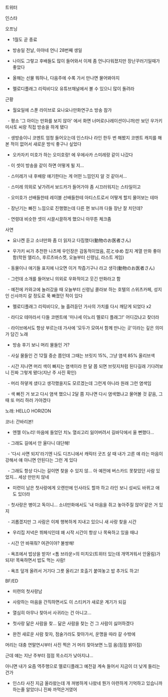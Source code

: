 

트위터




인스타

오프닝

- 1월도 곧 종료

- 방송일 전날, 아야네 언니 28번째 생일

- 나이도 그렇고 후배들도 많이 들어와서 이제 좀 언니다워졌지만 장난꾸러기일때가 좋았다

- 올해는 선물 뭐하나, 다음주에 수록 가서 만나면 물어봐야지

- 멜로디플래그 리릭비디오 유튜브채널에서 볼 수 있으니 많이 돌려라



근황

- 월요일에 스푼 라이브로 요나요나만화연구소 방송 참가

  - 평소 '그 아이는 만화를 보지 않아' 에서 화면 너머로(나레이션이니까)만 보던 우가키 미사토 씨랑 직접 방송을 하게 됐다

  - 생방송이니 코멘트 엄청 들어오는데 인스타나 라인 한두 번 해봤지 코멘트 캐치를 해본 적이 없어서 새로운 방식 좋구나 싶었다

- 오카자키 미호가 하는 오미호랑! 에 우에사카 스미레랑 같이 나갔다

  - 이 셋이 방송을 같이 하면 어떻게 될 지...

  - 스미레가 내 후배랑 얘기한다는 게 어떤 느낌인지 알 것 같아서...

  - 스미레 의외로 낯가려서 보드카가 들어가야 좀 시끄러워지는 스타일이고

  - 오미호가 선배들한테 레이블 선배들한테 아티스트로서 어떻게 할지 물어보는 테마

  - 장난기는 빠진 느낌으로 진행했는데 다른 편 보니까 다들 장난 잘 치던데?

  - 연령대 비슷한 셋이 시끌시끌하게 했으니 아무튼 체크좀



사연

- 요나켄 듣고 소녀만화 좀 더 읽자고 다짐했다(動物のお医者さん)

- 우가키 씨가 추천한 나츠메 우인장은 감동적이었음, 花とゆめ 잡지 계열 만화 좋아함(학원 앨리스, 후르츠바스켓, 오늘부터 신령님, 라스트 게임)

  - 동물이나 애기들 표지에 나오면 이거 착즙기구나 라고 생각(動物のお医者さん)

  - 그런데 소개를 들어보니 의외로 우화적이고 웃긴 만화라고 함

  - 예전에 카와고에 놀러갔을 때 오늘부터 신령님 콜라보 하는 호텔의 스위츠카페, 성지인 신사까지 갈 정도로 푹 빠졌던 적이 있다

- 멜로디플래그 리릭비디오, 늘 흘려듣던 가사의 가치를 다시 깨닫게 되었다 x2

  - 라디오 테마라서 다들 코멘트에 '미나세 이노리 멜로디 플래그!' 어디갔냐고 찾더라

  - 라이브에서도 항상 부르는데 가사에 '모두가 모여서 함께 만나는 곳'이라는 깊은 의미가 담긴 노래

- 방송 후기 보니 머리 물들인 거?

  - 사실 물들인 건 12월 중순 쯤인데 그때는 브릿지 15%, 그냥 염색 85% 올리브색

  - 시간 지나면 머리 색이 빠지는 염색이라 한 달 쯤 되면 브릿지처럼 된다길래 기다려보니 진짜 그렇게 됐다(지난 주 사진 확인)

  - 머리 하얗게 샜다고 생각했을지도 모르겠는데 그런게 아니라 원래 그런 염색임

  - 색 빠진 거 보고 다시 염색 했으니 2달 쯤 지나면 다시 염색했냐고 물어볼 것 같음, 그때 또 머리 하러 가야겠다



노래: HELLO HORIZON



코너: 간바리본!

- 엔젤 이노리! 마음에 들었던 치노 열쇠고리 잃어버려서 길바닥에서 울 뻔했다...

  - 그래도 길에서 안 울다니 대단해!

  - '다시 사면 되지'라기엔 나도 디즈니에서 캐릭터 굿즈 살 때 내가 고른 얘 라는 마음이 강해서 얘 아니면 안된다는 그런 게 있다

  - 그래도 항상 다니는 길이면 찾을 수 있지 않... 아 예전에 버스카드 못찾았던 사람 있었지... 세상 만만치 않네

- 미련이 남은 첫사랑에게 오랜만에 인사라도 할까 하고 라인 보니 성씨도 바뀌고 애도 있더라

  - 첫사랑은 병이고 독이니... 소녀만화에서도 '내 마음을 쥐고 놓아주질 않아'같은 거 있지

  - 괴롭겠지만 그 사람은 이제 행복하게 지내고 있으니 새 사랑 찾을 시간

- 우리집 저녁은 뷔페식인데 왜 시작 시간이 항상 나 목욕하고 있을 때냐

  - 시간 안 바꿔줘? 여관이야? 불쌍해!

  - 욕조에서 밥상을 받자! <톰 브라운>의 미치오(트위터 있는데 개역겨워서 안올림)가 되자! 목욕하면서 밥도 먹는 사람!

  - 욕조 덮개 올려서 거기다 그릇 올리고! 호출기 붙여놓고 밥 추가도 하고!



BF/ED

- 미련의 첫사랑남

- 사랑하는 마음을 간직하면서도 이 스티커가 새로운 계기가 되길

- 열심히 아무나 찾아서 사귀라는 건 아니고... 

- 첫사랑 닮은 사람을 찾... 닮은 사람을 찾는 건 그 사람이 싫어하겠다

- 완전 새로운 사람 찾자, 점술가라도 찾아가서, 운명을 따라 갈 수밖에



머리는 대충 연말연시부터 사진 찍은 거 머리 찾아보면 느낌 옴(점점 밝아짐)

근데 얘는 지난 주부터 점점 목소리가 낮아지냐...

아니면 내가 요즘 역주행으로 멜로디플래그 예전걸 계속 들어서 지금이 더 낮게 들리는건가

+ 인스타 사진 지금 올라왔는데 개 꺼벙하게 나왔네 뭔가 아련하게 기억하고 있습니까 하는줄 알았더니 진짜 까먹은거였어
